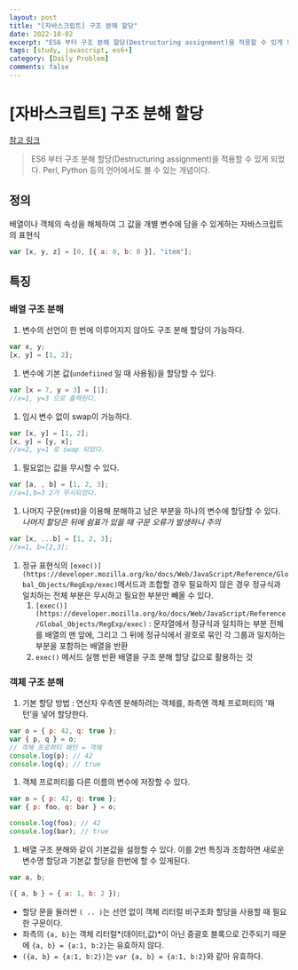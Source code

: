 ```yaml
---
layout: post
title: "[자바스크립트] 구조 분해 할당"
date: 2022-10-02
excerpt: "ES6 부터 구조 분해 할당(Destructuring assignment)을 적용할 수 있게 되었다.  Perl, Python 등의 언어에서도 볼 수 있는 개념이다."
tags: [study, javascript, es6+]
category: [Daily Problem]
comments: false
---
```


# [자바스크립트] 구조 분해 할당

[참고 링크](https://developer.mozilla.org/ko/docs/Web/JavaScript/Reference/Operators/Destructuring_assignment)

> ES6 부터 구조 분해 할당(Destructuring assignment)을 적용할 수 있게 되었다. Perl, Python 등의 언어에서도 볼 수 있는 개념이다.

## 정의

배열이나 객체의 속성을 해체하여 그 값을 개별 변수에 담을 수 있게하는 자바스크립트의 표현식

```jsx
var [x, y, z] = [0, [{ a: 0, b: 0 }], "item"];
```

## 특징

### 배열 구조 분해

1. 변수의 선언이 한 번에 이루어지지 않아도 구조 분해 할당이 가능하다.

```jsx
var x, y;
[x, y] = [1, 2];
```

1. 변수에 기본 값(`undefiined` 일 때 사용됨)을 할당할 수 있다.

```jsx
var [x = 7, y = 3] = [1];
//x=1, y=3 으로 출력된다.
```

1. 임시 변수 없이 swap이 가능하다.

```jsx
var [x, y] = [1, 2];
[x, y] = [y, x];
//x=2, y=1 로 swap 되었다.
```

1. 필요없는 값을 무시할 수 있다.

```jsx
var [a, , b] = [1, 2, 3];
//a=1,b=3 2가 무시되었다.
```

1. 나머지 구문(rest)을 이용해 분해하고 남은 부분을 하나의 변수에 할당할 수 있다. _나머지 할당은 뒤에 쉼표가 있을 때 구문 오류가 발생하니 주의_

```jsx
var [x, ...b] = [1, 2, 3];
//x=1, b=[2,3];
```

1. 정규 표현식의 `[exec()](https://developer.mozilla.org/ko/docs/Web/JavaScript/Reference/Global_Objects/RegExp/exec)`메서드과 조합할 경우 필요하지 않은 경우 정규식과 일치하는 전체 부분은 무시하고 필요한 부분만 빼올 수 있다.
    1. `[exec()](https://developer.mozilla.org/ko/docs/Web/JavaScript/Reference/Global_Objects/RegExp/exec)` : 문자열에서 정규식과 일치하는 부분 전체를 배열의 맨 앞에, 그리고 그 뒤에 정규식에서 괄호로 묶인 각 그룹과 일치하는 부분을 포함하는 배열을 반환
    2. `exec()` 메서드 실행 반환 배열을 구조 분해 할당 값으로 활용하는 것

### 객체 구조 분해

1. 기본 할당 방법 : 연산자 우측엔 분해하려는 객체를, 좌측엔 객체 프로퍼티의 '패턴’을 넣어 할당한다.

```jsx
var o = { p: 42, q: true };
var { p, q } = o;
// 객체 프로퍼티 패턴 = 객체
console.log(p); // 42
console.log(q); // true
```

1. 객체 프로퍼티를 다른 이름의 변수에 저장할 수 있다.

```jsx
var o = { p: 42, q: true };
var { p: foo, q: bar } = o;

console.log(foo); // 42
console.log(bar); // true
```

1. 배열 구조 분해와 같이 기본값을 설정할 수 있다. 이를 2번 특징과 조합하면 새로운 변수명 할당과 기본값 할당을 한번에 할 수 있게된다.

```jsx
var a, b;

({ a, b } = { a: 1, b: 2 });
```

-   할당 문을 둘러싼 `( .. )`는 선언 없이 객체 리터럴 비구조화 할당을 사용할 때 필요한 구문이다.
-   좌측의 `{a, b}`는 객체 리터럴*(데이터,값)*이 아닌 중괄호 블록으로 간주되기 때문에 `{a, b} = {a:1, b:2}`는 유효하지 않다.
-   `({a, b} = {a:1, b:2})`는 `var {a, b} = {a:1, b:2}`와 같아 유효하다.
